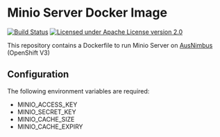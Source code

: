 # Minio Server Docker Image

[![Build Status](https://travis-ci.org/ausnimbus/docker-minio-server.svg?branch=master)](https://travis-ci.org/ausnimbus/docker-minio-server)
[![Licensed under Apache License version 2.0](https://img.shields.io/github/license/ausnimbus/docker-minio-server.svg?maxAge=2592000)](https://www.apache.org/licenses/LICENSE-2.0)

This repository contains a Dockerfile to run Minio Server on [AusNimbus](https://www.ausnimbus.com.au/) (OpenShift V3)

## Configuration

The following environment variables are required:

- MINIO_ACCESS_KEY
- MINIO_SECRET_KEY
- MINIO_CACHE_SIZE
- MINIO_CACHE_EXPIRY
